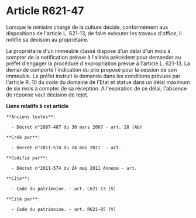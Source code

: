 # Article R621-47

Lorsque le ministre chargé de la culture décide, conformément aux dispositions de l'article L. 621-13, de faire exécuter les
travaux d'office, il notifie sa décision au propriétaire. 

Le propriétaire d'un immeuble classé dispose d'un délai d'un mois à compter de la notification prévue à l'alinéa précédent
pour demander au préfet d'engager la procédure d'expropriation prévue à l'article L. 621-13. La demande comporte l'indication
du prix proposé pour la cession de son immeuble. Le préfet instruit la demande dans les conditions prévues par l'article R.
10 du code du domaine de l'Etat et statue dans un délai maximum de six mois à compter de sa réception. A l'expiration de ce
délai, l'absence de réponse vaut décision de rejet.

**Liens relatifs à cet article**

	**Anciens textes**:

	  - Décret n°2007-487 du 30 mars 2007 - art. 28 (Ab)

	**Créé par**:

	  - Décret n°2011-574 du 24 mai 2011  - art.

	**Codifié par**:

	  - Décret n°2011-574 du 24 mai 2011 Annexe - art.

	**Cite**:

	  - Code du patrimoine. - art. L621-13 (V)

	**Cité par**:

	  - Code du patrimoine. - art. R621-85 (V)
